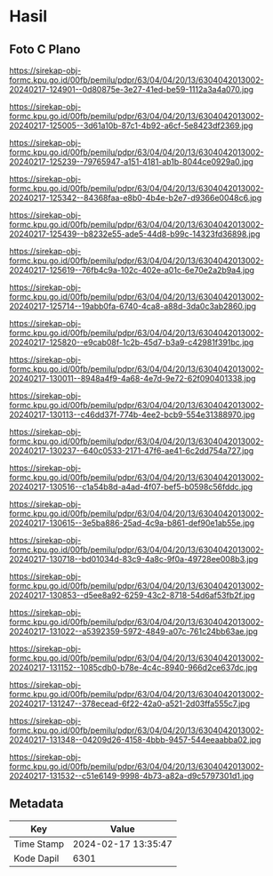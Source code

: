 # Hasil

## Foto C Plano

https://sirekap-obj-formc.kpu.go.id/00fb/pemilu/pdpr/63/04/04/20/13/6304042013002-20240217-124901--0d80875e-3e27-41ed-be59-1112a3a4a070.jpg

https://sirekap-obj-formc.kpu.go.id/00fb/pemilu/pdpr/63/04/04/20/13/6304042013002-20240217-125005--3d61a10b-87c1-4b92-a6cf-5e8423df2369.jpg

https://sirekap-obj-formc.kpu.go.id/00fb/pemilu/pdpr/63/04/04/20/13/6304042013002-20240217-125239--79765947-a151-4181-ab1b-8044ce0929a0.jpg

https://sirekap-obj-formc.kpu.go.id/00fb/pemilu/pdpr/63/04/04/20/13/6304042013002-20240217-125342--84368faa-e8b0-4b4e-b2e7-d9366e0048c6.jpg

https://sirekap-obj-formc.kpu.go.id/00fb/pemilu/pdpr/63/04/04/20/13/6304042013002-20240217-125439--b8232e55-ade5-44d8-b99c-14323fd36898.jpg

https://sirekap-obj-formc.kpu.go.id/00fb/pemilu/pdpr/63/04/04/20/13/6304042013002-20240217-125619--76fb4c9a-102c-402e-a01c-6e70e2a2b9a4.jpg

https://sirekap-obj-formc.kpu.go.id/00fb/pemilu/pdpr/63/04/04/20/13/6304042013002-20240217-125714--19abb0fa-6740-4ca8-a88d-3da0c3ab2860.jpg

https://sirekap-obj-formc.kpu.go.id/00fb/pemilu/pdpr/63/04/04/20/13/6304042013002-20240217-125820--e9cab08f-1c2b-45d7-b3a9-c42981f391bc.jpg

https://sirekap-obj-formc.kpu.go.id/00fb/pemilu/pdpr/63/04/04/20/13/6304042013002-20240217-130011--8948a4f9-4a68-4e7d-9e72-62f090401338.jpg

https://sirekap-obj-formc.kpu.go.id/00fb/pemilu/pdpr/63/04/04/20/13/6304042013002-20240217-130113--c46dd37f-774b-4ee2-bcb9-554e31388970.jpg

https://sirekap-obj-formc.kpu.go.id/00fb/pemilu/pdpr/63/04/04/20/13/6304042013002-20240217-130237--640c0533-2171-47f6-ae41-6c2dd754a727.jpg

https://sirekap-obj-formc.kpu.go.id/00fb/pemilu/pdpr/63/04/04/20/13/6304042013002-20240217-130516--c1a54b8d-a4ad-4f07-bef5-b0598c56fddc.jpg

https://sirekap-obj-formc.kpu.go.id/00fb/pemilu/pdpr/63/04/04/20/13/6304042013002-20240217-130615--3e5ba886-25ad-4c9a-b861-def90e1ab55e.jpg

https://sirekap-obj-formc.kpu.go.id/00fb/pemilu/pdpr/63/04/04/20/13/6304042013002-20240217-130718--bd01034d-83c9-4a8c-9f0a-49728ee008b3.jpg

https://sirekap-obj-formc.kpu.go.id/00fb/pemilu/pdpr/63/04/04/20/13/6304042013002-20240217-130853--d5ee8a92-6259-43c2-8718-54d6af53fb2f.jpg

https://sirekap-obj-formc.kpu.go.id/00fb/pemilu/pdpr/63/04/04/20/13/6304042013002-20240217-131022--a5392359-5972-4849-a07c-761c24bb63ae.jpg

https://sirekap-obj-formc.kpu.go.id/00fb/pemilu/pdpr/63/04/04/20/13/6304042013002-20240217-131152--1085cdb0-b78e-4c4c-8940-966d2ce637dc.jpg

https://sirekap-obj-formc.kpu.go.id/00fb/pemilu/pdpr/63/04/04/20/13/6304042013002-20240217-131247--378ecead-6f22-42a0-a521-2d03ffa555c7.jpg

https://sirekap-obj-formc.kpu.go.id/00fb/pemilu/pdpr/63/04/04/20/13/6304042013002-20240217-131348--04209d26-4158-4bbb-9457-544eeaabba02.jpg

https://sirekap-obj-formc.kpu.go.id/00fb/pemilu/pdpr/63/04/04/20/13/6304042013002-20240217-131532--c51e6149-9998-4b73-a82a-d9c5797301d1.jpg


## Metadata

| Key        | Value               |
| ---------- | ------------------- |
| Time Stamp | 2024-02-17 13:35:47 |
| Kode Dapil | 6301                |



